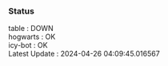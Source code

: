 ### Status


table : DOWN  
hogwarts : OK  
icy-bot : OK  
Latest Update : 2024-04-26 04:09:45.016567
